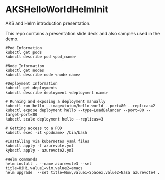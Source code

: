 # AKSHelloWorldHelmInit

AKS and Helm introduction presentation.

This repo contains a presentation slide deck and also samples used in the demo.

```
#Pod Information
kubectl get pods
kubectl describe pod <pod_name>

#Node Information
kubectl get nodes
kubectl describe node <node name>

#Deployment Information
kubectl get deployments
kubectl describe deployment <deployment name>

# Running and exposing a deployment manually
kubectl run hello --image=tutum/hello-world --port=80 --replicas=2
kubectl expose deployment hello --type=LoadBalancer --port=80 --target-port=80
kubectl scale deployment hello --replicas=3

# Getting access to a POD
kubectl exec -it <podname> /bin/bash    

#Installing via kubernetes yaml files
kubectl apply -f azurevote.yml
kybectl apply - azurevote2.yml

#Helm commands
helm install . --name azurevote3 --set title=HiHi,value1=vim,value2=emacs
helm upgrade  --set title=Wow,value1=Spacex,value2=Nasa azurevote4 .
```


